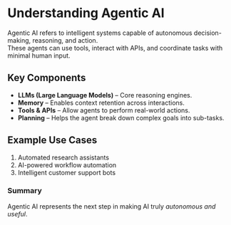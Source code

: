 # Understanding Agentic AI

Agentic AI refers to intelligent systems capable of autonomous decision-making, reasoning, and action.  
These agents can use tools, interact with APIs, and coordinate tasks with minimal human input.

## Key Components

- **LLMs (Large Language Models)** – Core reasoning engines.  
- **Memory** – Enables context retention across interactions.  
- **Tools & APIs** – Allow agents to perform real-world actions.  
- **Planning** – Helps the agent break down complex goals into sub-tasks.

## Example Use Cases

1. Automated research assistants  
2. AI-powered workflow automation  
3. Intelligent customer support bots  

### Summary

Agentic AI represents the next step in making AI truly *autonomous and useful*.
